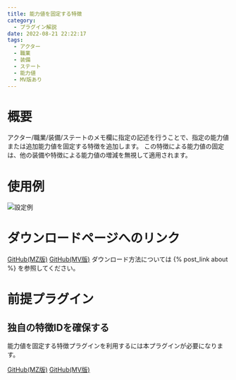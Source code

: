 ```yaml
---
title: 能力値を固定する特徴
category:
  - プラグイン解説
date: 2022-08-21 22:22:17
tags:
  - アクター
  - 職業
  - 装備
  - ステート
  - 能力値
  - MV版あり
---
```


# 概要

アクター/職業/装備/ステートのメモ欄に指定の記述を行うことで、指定の能力値または追加能力値を固定する特徴を追加します。
この特徴による能力値の固定は、他の装備や特徴による能力値の増減を無視して適用されます。

# 使用例

![設定例](setting.png "設定例")

# ダウンロードページへのリンク

[GitHub(MZ版)](https://github.com/elleonard/DarkPlasma-MZ-Plugins/blob/release/DarkPlasma_FixParameterTrait.js)
[GitHub(MV版)](https://github.com/elleonard/DarkPlasma-MV-Plugins/blob/release/DarkPlasma_FixParameterTrait.js)
ダウンロード方法については {% post_link about %} を参照してください。

# 前提プラグイン

## 独自の特徴IDを確保する

能力値を固定する特徴プラグインを利用するには本プラグインが必要になります。

[GitHub(MZ版)](https://github.com/elleonard/DarkPlasma-MZ-Plugins/blob/release/DarkPlasma_AllocateUniqueTraitId.js)
[GitHub(MV版)](https://github.com/elleonard/DarkPlasma-MV-Plugins/blob/release/DarkPlasma_AllocateUniqueTraitId.js)
